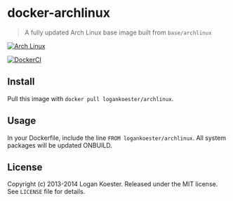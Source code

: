 # docker-archlinux

> A fully updated Arch Linux base image built from `base/archlinux`

[![Arch Linux](https://raw.githubusercontent.com/logankoester/docker-archlinux/master/logo.png)](http://archlinux.org)

[![DockerCI](http://dockeri.co/image/logankoester/archlinux)](https://registry.hub.docker.com/u/logankoester/archlinux/)

## Install

Pull this image with `docker pull logankoester/archlinux`.

## Usage

In your Dockerfile, include the line `FROM logankoester/archlinux`. All system packages will be updated ONBUILD.

## License

Copyright (c) 2013-2014 Logan Koester. Released under the MIT license. See `LICENSE` file for details.
